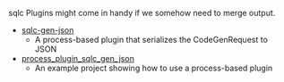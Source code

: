 

sqlc Plugins might come in handy if we somehow need to merge output.

- [sqlc-gen-json](https://github.com/kyleconroy/sqlc/tree/main/cmd/sqlc-gen-json)
  - A process-based plugin that serializes the CodeGenRequest to JSON
- [process_plugin_sqlc_gen_json](https://github.com/kyleconroy/sqlc/tree/main/internal/endtoend/testdata/process_plugin_sqlc_gen_json)
  - An example project showing how to use a process-based plugin
